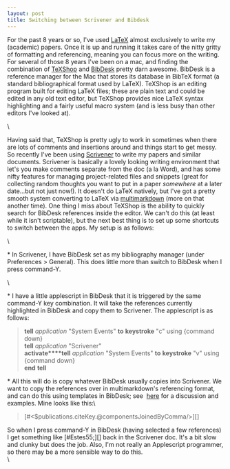 ```yaml
---
layout: post
title: Switching between Scrivener and Bibdesk
---
```


For the past 8 years or so, I've used
[LaTeX](http://en.wikipedia.org/wiki/LaTeX) almost exclusively to write
my (academic) papers. Once it is up and running it takes care of the
nitty gritty of formatting and referencing, meaning you can focus more
on the writing. For several of those 8 years I've been on a mac, and
finding the combination of
[TeXShop](http://pages.uoregon.edu/koch/texshop/) and
[BibDesk](http://bibdesk.sourceforge.net/) pretty darn awesome. BibDesk
is a reference manager for the Mac that stores its database in BibTeX
format (a standard bibliographical format used by LaTeX). TeXShop is an
editing program built for editing LaTeX files; these are plain text and
could be edited in any old text editor, but TeXShop provides nice LaTeX
syntax highlighting and a fairly useful macro system (and is less busy
than other editors I've looked at).

\

Having said that, TeXShop is pretty ugly to work in sometimes when there
are lots of comments and insertions around and things start to get
messy. So recently I've been using
[Scrivener](http://www.literatureandlatte.com/scrivener.php) to write my
papers and similar documents. Scrivener is basically a lovely looking
writing environment that let's you make comments separate from the doc
(a la Word), and has some nifty features for managing project-related
files and snippets (great for collecting random thoughts you want to put
in a paper *somewhere* at a later date...but not just now!). It doesn't
do LaTeX natively, but I've got a pretty smooth system converting to
LaTeX via
[multimarkdown](http://fletcherpenney.net/multimarkdown/) (more on that
another time). One thing I miss about TeXShop is the ability to quickly
search for BibDesk references inside the editor. We can't do this (at
least while it isn't scriptable), but the next best thing is to set up
some shortcuts to switch between the apps. My setup is as follows:

\

\* In Scrivener, I have BibDesk set as my bibliography manager (under
Preferences \> General). This does little more than switch to BibDesk
when I press command-Y.

\

\* I have a little applescript in BibDesk that it is triggered by the
same command-Y key combination. It will take the references currently
highlighted in BibDesk and copy them to Scrivener. The applescript is as
follows:

> **tell** *application* "System Events" **to** **keystroke** "c" using
> {command down}\
> **tell** *application* "Scrivener"\
> **activate****tell** *application* "System Events" **to**
> **keystroke** "v" using {command down}\
> **end** **tell**

\* All this will do is copy whatever BibDesk usually copies into
Scrivener. We want to copy the references over in multimarkdown's
referencing format, and can do this using templates in BibDesk; see
 [here](http://groups.google.com/group/multimarkdown/browse_thread/thread/0c9937c17906a8b1/6f633137107832fa?#6f633137107832fa)
for a discussion and examples. Mine looks like this:\

> [\#\<\$publications.citeKey.@componentsJoinedByComma/\>][]

So when I press command-Y in BibDesk (having selected a few references)
I get something like [\#Estes55;][] back in the Scrivener doc. It's a
bit slow and clunky but does the job. Also, I'm not really an
Applescript programmer, so there may be a more sensible way to do this.\
 \
